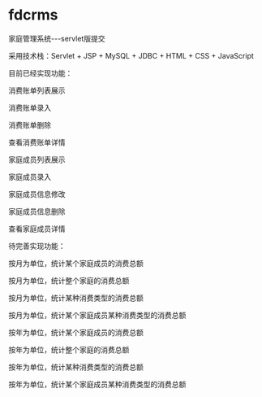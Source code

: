# fdcrms

家庭管理系统---servlet版提交

采用技术栈：Servlet + JSP + MySQL + JDBC + HTML + CSS + JavaScript

目前已经实现功能：

  消费账单列表展示
  
  消费账单录入
  
  消费账单删除
  
  查看消费账单详情
  
  家庭成员列表展示
  
  家庭成员录入
  
  家庭成员信息修改
  
  家庭成员信息删除
  
  查看家庭成员详情
  
 待完善实现功能：
 
  按月为单位，统计某个家庭成员的消费总额
  
  按月为单位，统计整个家庭的消费总额
  
  按月为单位，统计某种消费类型的消费总额
  
  按月为单位，统计某个家庭成员某种消费类型的消费总额
  
  按年为单位，统计某个家庭成员的消费总额
  
  按年为单位，统计整个家庭的消费总额
  
  按年为单位，统计某种消费类型的消费总额
  
  按年为单位，统计某个家庭成员某种消费类型的消费总额
  

